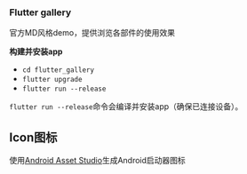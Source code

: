 ### Flutter gallery

官方MD风格demo，提供浏览各部件的使用效果

**构建并安装app**

* `cd flutter_gallery`
* `flutter upgrade`
* `flutter run --release`

`flutter run --release`命令会编译并安装app（确保已连接设备）。

## Icon图标

使用[Android Asset Studio](https://romannurik.github.io/AndroidAssetStudio/icons-launcher.html#foreground.type=image&foreground.space.trim=1&foreground.space.pad=0.1&foreColor=607d8b%2C0&crop=0&backgroundShape=square&backColor=fafafa%2C100&effects=none)生成Android启动器图标
